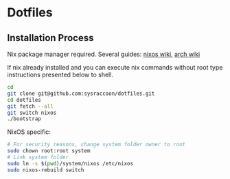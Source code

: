 # Dotfiles

## Installation Process

Nix package manager required. Several guides: 
[nixos wiki](https://nixos.wiki/wiki/Nix_Installation_Guide),
[arch wiki](https://wiki.archlinux.org/title/Nix)

If nix already installed and you can execute nix commands without root
type instructions presented below to shell.

```sh
cd
git clone git@github.com:sysraccoon/dotfiles.git
cd dotfiles
git fetch --all
git switch nixos
./bootstrap
```

NixOS specific:

```sh
# For security reasons, change system folder owner to root
sudo chown root:root system
# Link system folder
sudo ln -s $(pwd)/system/nixos /etc/nixos
sudo nixos-rebuild switch
```

